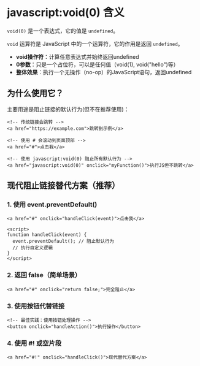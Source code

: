 # javascript:void(0) 含义
`void(0)` 是一个表达式，它的值是 `undefined`。

`void` 运算符是 JavaScript 中的一个运算符，它的作用是返回 `undefined`。

* **void操作符**：计算任意表达式并始终返回undefined
* **0参数**：只是一个占位符，可以是任何值（void(1), void("hello")等）
* **整体效果**：执行一个无操作（no-op）的JavaScript语句，返回undefined
## 为什么使用它？
主要用途是阻止链接的默认行为(但不在推荐使用)：
```
<!-- 传统链接会跳转 -->
<a href="https://example.com">跳转到示例</a>

<!-- 使用 # 会滚动到页面顶部 -->
<a href="#">点击我</a> 

<!-- 使用 javascript:void(0) 阻止所有默认行为 -->
<a href="javascript:void(0)" onclick="myFunction()">执行JS但不跳转</a>
```

## 现代阻止链接替代方案（推荐）
### 1. 使用 event.preventDefault()
```
<a href="#" onclick="handleClick(event)">点击我</a>

<script>
function handleClick(event) {
  event.preventDefault(); // 阻止默认行为
  // 执行自定义逻辑
}
</script>
```
### 2. 返回 false（简单场景）
` <a href="#" onclick="return false;">完全阻止</a> `
### 3. 使用按钮代替链接
```
<!-- 最佳实践：使用按钮处理操作 -->
<button onclick="handleAction()">执行操作</button>
```
### 4. 使用 #! 或空片段
`<a href="#!" onclick="handleClick()">现代替代方案</a>`